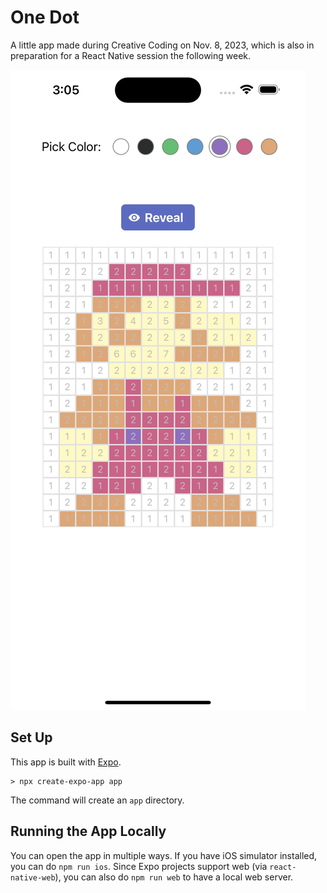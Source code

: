 # One Dot

A little app made during Creative Coding on Nov. 8, 2023, which is also in
preparation for a React Native session the following week.

![Example screenshot](example.png)

## Set Up

This app is built with [Expo](https://expo.dev/).

```
> npx create-expo-app app
```

The command will create an `app` directory.

## Running the App Locally

You can open the app in multiple ways. If you have iOS simulator installed, you
can do `npm run ios`. Since Expo projects support web (via `react-native-web`),
you can also do `npm run web` to have a local web server.
